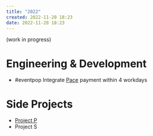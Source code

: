 ```yaml
---
title: "2022"
created: 2022-11-20 18:23
date: 2022-11-20 18:23
---
```


(work in progress)

# Engineering & Development
- #eventpop Integrate [Pace](https://pacenow.co) payment within 4 workdays

# Side Projects
- [Project P](Brag/private/Project%20P.md)
- Project S